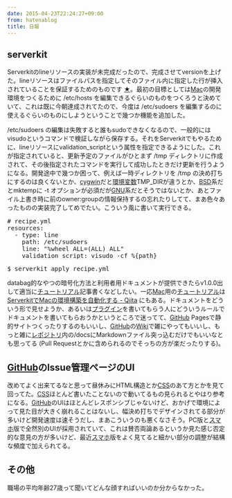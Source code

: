```yaml
---
date: 2015-04-23T22:24:27+09:00
from: hatenablog
title: 日報
---
```


<h2>serverkit</h2>

<p>Serverkitのlineリソースの実装が未完成だったので、完成させてversionを上げた。lineリソースはファイルパスを指定してそのファイル内に指定した行が挿入されていることを保証するためのものです <a href="https://github.com/r7kamura/serverkit/blob/a91b68e3967cf2e4227efcdc71767fe9f1a418f8/lib/serverkit/resources/line.rb">★</a>。最初の目標としては<a class="keyword" href="http://d.hatena.ne.jp/keyword/Mac">Mac</a>の開発環境をつくるために /etc/hosts を編集できるぐらいのものをつくろうと決めていて、これは既に今朝達成されてたので、今度は /etc/sudoers を編集するのに使えるぐらいのものにしようということで幾つか機能を追加した。</p>

<p>/etc/sudoers の編集は失敗すると誰もsudoできなくなるので、一般的にはvisudoというコマンドで検証しながら保存する。それをServerkitでもやるために、lineリソースにvalidation_scriptという属性を指定できるようにした。これが指定されていると、更新予定のファイルがひとまず /tmp ディレクトリに作成されて、その後指定されたコマンドを実行して成功したときだけ更新を行うようになる。開発途中で幾つか困って、例えば一時ディレクトリを /tmp の決め打ちにするのは良くないとか、<a class="keyword" href="http://d.hatena.ne.jp/keyword/cygwin">cygwin</a>だと<a class="keyword" href="http://d.hatena.ne.jp/keyword/%B4%C4%B6%AD%CA%D1%BF%F4">環境変数</a>TMP_DIRが違うとか、<a class="keyword" href="http://d.hatena.ne.jp/keyword/BSD">BSD</a>系だとmktempに -t オプションが必須だが<a class="keyword" href="http://d.hatena.ne.jp/keyword/GNU">GNU</a>系だとそうではないとか、あとファイル上書き時に前のowner:groupの情報保持するの忘れたりしてて、まあ色々あったものの実装完了してめでたい。こういう風に書いて実行できる。</p>

<pre class="code" data-lang="" data-unlink># recipe.yml
resources:
  - type: line
    path: /etc/sudoers
    line: &#34;%wheel ALL=(ALL) ALL&#34;
    validation_script: visudo -cf %{path}</pre>




<pre class="code" data-lang="" data-unlink>$ serverkit apply recipe.yml</pre>


<p>databag的なやつの暗号化方法と利用者用ドキュメントが提供できたらv1.0.0出して適当に<a class="keyword" href="http://d.hatena.ne.jp/keyword/%A5%C1%A5%E5%A1%BC%A5%C8%A5%EA%A5%A2%A5%EB">チュートリアル</a>記事書くなどしたい。一応<a class="keyword" href="http://d.hatena.ne.jp/keyword/Mac">Mac</a>用の<a class="keyword" href="http://d.hatena.ne.jp/keyword/%A5%C1%A5%E5%A1%BC%A5%C8%A5%EA%A5%A2%A5%EB">チュートリアル</a>は <a href="http://qiita.com/r7kamura/items/591e96861f025fb22998">ServerkitでMacの環境構築を自動化する - Qiita</a> にもある。ドキュメントをどういう形で見せようか、あるいは<a class="keyword" href="http://d.hatena.ne.jp/keyword/%A5%D7%A5%E9%A5%B0%A5%A4%A5%F3">プラグイン</a>を書いてもらう人にどういうルールでドキュメントを書いてもらおうかというところで迷ってて、<a class="keyword" href="http://d.hatena.ne.jp/keyword/GitHub">GitHub</a> Pagesで静的サイトつくったりするのもいいし、<a class="keyword" href="http://d.hatena.ne.jp/keyword/GitHub">GitHub</a>の<a class="keyword" href="http://d.hatena.ne.jp/keyword/Wiki">Wiki</a>で雑にやってもいいし、もっと雑に<a class="keyword" href="http://d.hatena.ne.jp/keyword/%A5%EC%A5%DD%A5%B8%A5%C8%A5%EA">レポジトリ</a>内の/docsにMarkdownファイル突っ込むだけでもいいなとも思ってる (Pull Requestとかに含められるのでそっちの方が楽だったりする)。</p>

<h2><a class="keyword" href="http://d.hatena.ne.jp/keyword/GitHub">GitHub</a>のIssue管理ページのUI</h2>

<p>改めてよく出来てるなと思って昼休みにHTML構造とか<a class="keyword" href="http://d.hatena.ne.jp/keyword/CSS">CSS</a>のあて方とかを見て回ってた。<a class="keyword" href="http://d.hatena.ne.jp/keyword/CSS">CSS</a>ほとんど書いたことないので動いてるもの見られるとやはり参考になる。<a class="keyword" href="http://d.hatena.ne.jp/keyword/GitHub">GitHub</a>のUIはほとんどレスポンシブじゃないけど、おかげで環境によって見た目が大きく崩れることはないし、幅決め打ちでデザインされてる部分が多いけど開発速度は速そうだし、まあこういうのも悪くなさそう。PC版と<a class="keyword" href="http://d.hatena.ne.jp/keyword/%A5%B9%A5%DE%A5%DB">スマホ</a>版で全然別のUIが採用されていて、これは賛否両論あるというか見た感じ否定的な意見の方が多いけど、最近<a class="keyword" href="http://d.hatena.ne.jp/keyword/%A5%B9%A5%DE%A5%DB">スマホ</a>版をよく見てると細かい部分の調整が結構な頻度で加えられてる。</p>

<h2>その他</h2>

<p>職場の平均年齢27歳って聞いてどんな顔すればいいのか分からなかった。</p>

